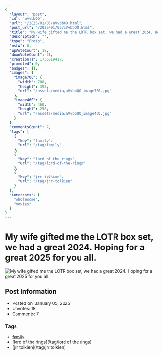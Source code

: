 ```yaml
---
{
  "layout": "post",
  "id": "aVvbbQO",
  "url": "/2025/01/05/aVvbbQO.html",
  "post_url": "/2025/01/05/aVvbbQO.html",
  "title": "My wife gifted me the LOTR box set, we had a great 2024. Hoping for a great 2025 for you all.",
  "description": "",
  "type": "Photo",
  "nsfw": 0,
  "upVoteCount": 18,
  "downVoteCount": 21,
  "creationTs": 1736019417,
  "promoted": 0,
  "badges": [],
  "images": {
    "image700": {
      "width": 700,
      "height": 393,
      "url": "/assets/media/aVvbbQO_image700.jpg"
    },
    "image460": {
      "width": 460,
      "height": 258,
      "url": "/assets/media/aVvbbQO_image460.jpg"
    }
  },
  "commentsCount": 7,
  "tags": [
    {
      "key": "family",
      "url": "/tag/family"
    },
    {
      "key": "lord of the rings",
      "url": "/tag/lord-of-the-rings"
    },
    {
      "key": "jrr tolkien",
      "url": "/tag/jrr-tolkien"
    }
  ],
  "interests": [
    "wholesome",
    "movies"
  ]
}
---
```


# My wife gifted me the LOTR box set, we had a great 2024. Hoping for a great 2025 for you all.

![My wife gifted me the LOTR box set, we had a great 2024. Hoping for a great 2025 for you all.](/assets/media/aVvbbQO_image700.jpg)

## Post Information

- Posted on: January 05, 2025
- Upvotes: 18
- Comments: 7

### Tags

- [family](/tag/family)
- [lord of the rings](/tag/lord of the rings)
- [jrr tolkien](/tag/jrr tolkien)
